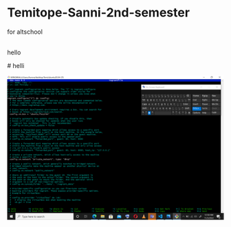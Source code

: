 # Temitope-Sanni-2nd-semester
for altschool

<br>
hello
</br>

<a> # helli </a>

![screenshot](./images/exercise%201.png "temitope's screenshot")

